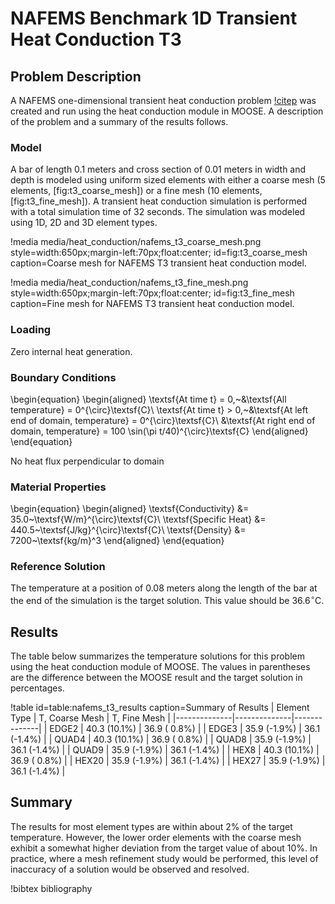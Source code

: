 # NAFEMS Benchmark 1D Transient Heat Conduction T3

## Problem Description

A NAFEMS one-dimensional transient heat conduction problem
[!citep](nafems_std_bench) was created and run
using the heat conduction module in MOOSE. A description of the problem and a
summary of the results follows.

### Model

A bar of length 0.1 meters and cross section of 0.01 meters in width and depth
is modeled using uniform sized elements with either a coarse mesh (5 elements,
[fig:t3_coarse_mesh]) or a fine mesh (10 elements, [fig:t3_fine_mesh]). A
transient heat conduction simulation is performed with a total simulation time
of 32 seconds. The simulation was modeled using 1D, 2D and 3D element types.

!media media/heat_conduction/nafems_t3_coarse_mesh.png
       style=width:650px;margin-left:70px;float:center;
       id=fig:t3_coarse_mesh
       caption=Coarse mesh for NAFEMS T3 transient heat conduction model.

!media media/heat_conduction/nafems_t3_fine_mesh.png
       style=width:650px;margin-left:70px;float:center;
       id=fig:t3_fine_mesh
       caption=Fine mesh for NAFEMS T3 transient heat conduction model.

### Loading

Zero internal heat generation.

### Boundary Conditions

\begin{equation}
\begin{aligned}
\textsf{At time t} = 0,~&\textsf{All temperature} = 0^{\circ}\textsf{C}\\
\textsf{At time t} > 0,~&\textsf{At left end of domain, temperature} = 0^{\circ}\textsf{C}\\
&\textsf{At right end of domain, temperature} = 100 \sin(\pi t/40)^{\circ}\textsf{C}
\end{aligned}
\end{equation}

No heat flux perpendicular to domain

### Material Properties

\begin{equation}
\begin{aligned}
  \textsf{Conductivity} &= 35.0~\textsf{W/m}^{\circ}\textsf{C}\\
  \textsf{Specific Heat} &= 440.5~\textsf{J/kg}^{\circ}\textsf{C}\\
  \textsf{Density} &= 7200~\textsf{kg/m}^3
\end{aligned}
\end{equation}

### Reference Solution

The temperature at a position of 0.08 meters along the length of the bar at
the end of the simulation is the target solution. This value should be
$36.6^{\circ}\textsf{C}$.

## Results

The table below summarizes the temperature solutions for this problem using
the heat conduction module of MOOSE. The values in parentheses are the
difference between the MOOSE result and the target solution in percentages.

!table id=table:nafems_t3_results caption=Summary of Results
| Element Type | T, Coarse Mesh | T, Fine Mesh |
|--------------|--------------|--------------|
| EDGE2 | 40.3 (10.1%) | 36.9 ( 0.8%) |
| EDGE3 | 35.9 (-1.9%) | 36.1 (-1.4%) |
| QUAD4 | 40.3 (10.1%) | 36.9 ( 0.8%) |
| QUAD8 | 35.9 (-1.9%) | 36.1 (-1.4%) |
| QUAD9 | 35.9 (-1.9%) | 36.1 (-1.4%) |
| HEX8  | 40.3 (10.1%) | 36.9 ( 0.8%) |
| HEX20 | 35.9 (-1.9%) | 36.1 (-1.4%) |
| HEX27 | 35.9 (-1.9%) | 36.1 (-1.4%) |

## Summary

The results for most element types are within about 2% of the target
temperature. However, the lower order elements with the coarse mesh exhibit a
somewhat higher deviation from the target value of about 10%. In practice,
where a mesh refinement study would be performed, this level of inaccuracy of
a solution would be observed and resolved.


!bibtex bibliography
